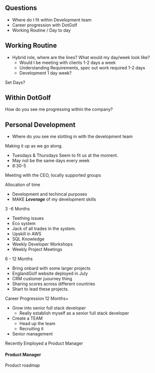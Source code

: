 ## Questions

- Where do I fit within Development team
- Career progression with DotGolf
- Working Routine / Day to day


## Working Routine
- Hybrid role, where are the lines? What would my day/week look like?
	- Would I be meeting with clients 1-2  days a week
	- Understanding Requirements, spec out work required 1-2 days
	- Development 1 day week? 

Set Days? 


## Within DotGolf
How do you see me progressing within the company? 

## Personal Development
- Where do you see me slotting in with the development team


Making it up as we go along.
- Tuesdays & Thursdays Seem to fit us at the moment.
- May not be the same days every week
- 8:30-5



Meeting with the CEO, locally supported groups


Allocation of time
- Development and techincal purposes
- MAKE ***Leverage*** of my development skills


3 -6  Months
- Teething issues
- Eco system
- Jack of all trades in the system. 
- Upskill in AWS
- SQL Knowledge
- Weekly Developer Workshops
- Weekly Project Meetings

6 - 12 Months
- Bring onbard with some larger projects
- EnglandGolf website deployed in July
- CRM customer juourney thing
- Sharing scores across different countries
- Shart to lead these projects.



Career Progression
12 Months+
- Grow into senior full stack developer
	- Really establish myself as a senior full stack developer
- Create a TEAM
	- Head up the team
	- Recruiting it
- Senior management


Recently Employed a Product Manager
####  Product Manager
Product roadmap
